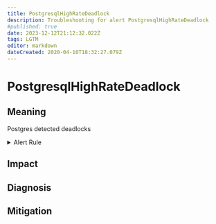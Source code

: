 ```yaml
---
title: PostgresqlHighRateDeadlock
description: Troubleshooting for alert PostgresqlHighRateDeadlock
#published: true
date: 2023-12-12T21:12:32.022Z
tags: LGTM
editor: markdown
dateCreated: 2020-04-10T18:32:27.079Z
---
```


# PostgresqlHighRateDeadlock

## Meaning
[//]: # "Short paragraph that explains what the alert means"
Postgres detected deadlocks

<details>
  <summary>Alert Rule</summary>

  ```yaml
alert: PostgresqlHighRateDeadlock
expr: increase(postgresql_errors_total{type="deadlock_detected"}[1m]) > 1
for: 0m
labels:
    severity: critical
annotations:
    summary: Postgresql high rate deadlock (instance {{ $labels.instance }})
    description: |-
        Postgres detected deadlocks
          VALUE = {{ $value }}
          LABELS = {{ $labels }}
    runbook: https://github.com/srerun/prometheus-alerts/content/runbooks/PostgresqlHighRateDeadlock

  ```
</details>


## Impact
[//]: # "What could / will happen if the alert is not addressed"



## Diagnosis
[//]: # "Steps to take to identify the cause of the problem"



## Mitigation
[//]: # "The steps necessary to resolve the alert"
